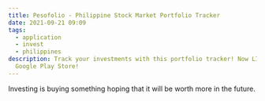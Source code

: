 ```yaml
---
title: Pesofolio - Philippine Stock Market Portfolio Tracker
date: 2021-09-21 09:09
tags:
  - application
  - invest
  - philippines
description: Track your investments with this portfolio tracker! Now LIVE on
  Google Play Store!
---
```

Investing is buying something hoping that it will be worth more in the future.